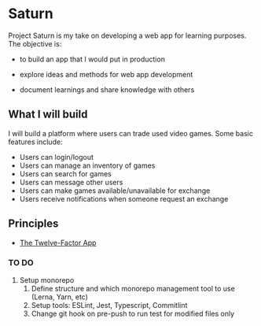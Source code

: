 # Saturn

Project Saturn is my take on developing a web app for learning purposes. The objective is:

- to build an app that I would put in production

- explore ideas and methods for web app development

- document learnings and share knowledge with others

## What I will build

I will build a platform where users can trade used video games. Some basic features include:

- Users can login/logout
- Users can manage an inventory of games
- Users can search for games
- Users can message other users
- Users can make games available/unavailable for exchange
- Users receive notifications when someone request an exchange

## Principles

- [The Twelve-Factor App](https://12factor.net/)

### TO DO

1. Setup monorepo
   1. Define structure and which monorepo management tool to use (Lerna, Yarn, etc)
   2. Setup tools: ESLint, Jest, Typescript, Commitlint
   3. Change git hook on pre-push to run test for modified files only
